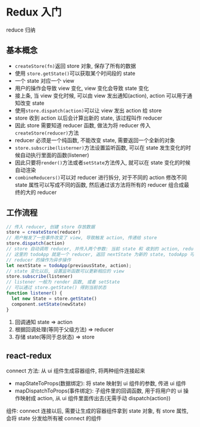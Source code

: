 # Redux 入门

reduce 归纳

## 基本概念

- `createStore(fn)`返回 store 对象, 保存了所有的数据
- 使用 `store.getState()`可以获取某个时间段的 state
- 一个 state 对应一个 view
- 用户的操作会导致 view 变化, view 变化会导致 state 变化
- 接上条, 当 view 变化时候, 可以由 view 发出通知(action), action 可以用于通知改变 state
- 使用`store.dispatch(action)`可以让 view 发出 action 给 store
- store 收到 action 以后会计算出新的 state, 该过程叫作 reducer
- 因此 store 需要知道 reducer 函数, 做法为将 reducer 传入`createStore(reducer)`方法
- reducer 必须是一个纯函数, 不能改变 state, 需要返回一个全新的对象
- `store.subscribe(listerner)`方法设置监听函数, 可以在 state 发生变化的时候自动执行里面的函数(listener)
- 因此只要将`render()`方法或者`setState`方法传入, 就可以在 state 变化的时候自动渲染
- `combineReducers()`可以对 reducer 进行拆分, 对于不同的 action 修改不同 state 属性可以写成不同的函数, 然后通过该方法将所有的 reducer 组合成最终的大的 reducer

## 工作流程

```javascript
// 传入 reducer, 创建 store 存放数据
store = createStore(reducer)
// 用户触发了一些事件改变了 view, 导致触发 action, 传递给 store
store.dispatch(action)
// store 自动调用 reducer, 并传入两个参数: 当前 state 和 收到的 action, reducer 会返回新的 state
// 这里的 todoApp 就是一个 reducer, 返回 nextState 为新的 state, todoApp 可以传入到 createStore 
// reducer 的操作为异步操作
let nextState = todoApp(previousState, action);
// state 变化以后, 设置监听函数可以更新相应的 view
store.subscribe(listener)
// listener 一般为 render 函数, 或者 setState
// 可以通过 store.getState() 得到当前状态
function listener() {
  let new State = store.getState()
  component.setState(newState)
}
```

1. 回调通知 state => action
2. 根据回调处理(等同于父级方法) => reducer
3. 存储 state(等同于总状态) => store

## react-redux

connect 方法: 从 ui 组件生成容器组件, 将两种组件连接起来
- mapStateToProps(数据绑定): 将 state 映射到 ui 组件的参数, 传进 ui 组件
- mapDispatchToProps(事件绑定): 子组件里的回调函数, 用于将用户的 ui 操作映射成 action, 从 ui 组件里面传出去(无需手动 dispatch(action))

<Provider>组件: connect 连接以后, 需要让生成的容器组件拿到 state 对象, 有 store 属性, 会将 state 分发给所有被 connect 的组件
